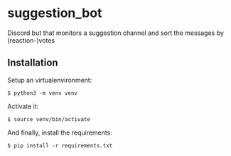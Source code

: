 # suggestion_bot
Discord but that monitors a suggestion channel and sort the messages by (reaction-)votes

## Installation

Setup an virtualenvironment:

```
$ python3 -m venv venv
```

Activate it:

```
$ source venv/bin/activate
```

And finally, install the requirements:

```
$ pip install -r requirements.txt
```
